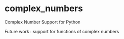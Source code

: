 # complex_numbers
 Complex Number Support for Python

Future work : support for functions of complex numbers
